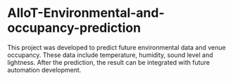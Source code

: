 # AIIoT-Environmental-and-occupancy-prediction
This project was developed to predict future environmental data and venue occupancy. These data include temperature, humidity, sound level and lightness. After the prediction, the result can be integrated with future automation development.
